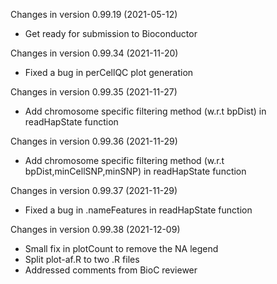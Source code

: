 Changes in version 0.99.19 (2021-05-12)
+ Get ready for submission to Bioconductor

Changes in version 0.99.34 (2021-11-20)
+ Fixed a bug in perCellQC plot generation

Changes in version 0.99.35 (2021-11-27)
+ Add chromosome specific filtering method (w.r.t bpDist) in readHapState function

Changes in version 0.99.36 (2021-11-29)
+ Add chromosome specific filtering method (w.r.t bpDist,minCellSNP,minSNP) in readHapState function

Changes in version 0.99.37 (2021-11-29)
+ Fixed a bug in .nameFeatures in readHapState function

Changes in version 0.99.38 (2021-12-09)
+ Small fix in plotCount to remove the NA legend
+ Split plot-af.R to two .R files
+ Addressed comments from BioC reviewer 
